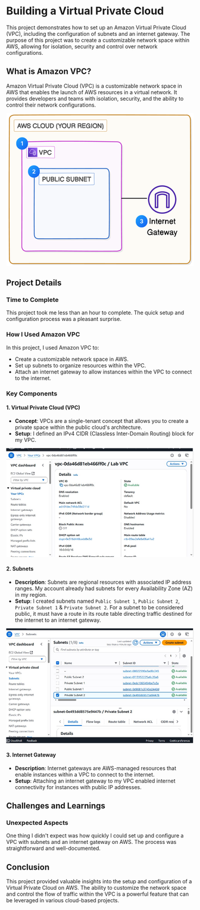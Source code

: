 # Building a Virtual Private Cloud
This project demonstrates how to set up an Amazon Virtual Private Cloud (VPC), including the configuration of subnets and an internet gateway. The purpose of this project was to create a customizable network space within AWS, allowing for isolation, security and control over network configurations.



## What is Amazon VPC?

Amazon Virtual Private Cloud (VPC) is a customizable network space in AWS that enables the launch of AWS resources in a virtual network. It provides developers and teams with isolation, security, and the ability to control their network configurations.

![architecture](Images/architecture.png) 

## Project Details

### Time to Complete

This project took me less than an hour to complete. The quick setup and configuration process was a pleasant surprise.

### How I Used Amazon VPC

In this project, I used Amazon VPC to:
- Create a customizable network space in AWS.
- Set up subnets to organize resources within the VPC.
- Attach an internet gateway to allow instances within the VPC to connect to the internet.

### Key Components

#### 1. **Virtual Private Cloud (VPC)**
   - **Concept**: VPCs are a single-tenant concept that allows you to create a private space within the public cloud's architecture.
   - **Setup**: I defined an IPv4 CIDR (Classless Inter-Domain Routing) block for my VPC.

![VPC](Images/creatingvpc.jpg) 

#### 2. **Subnets**
   - **Description**: Subnets are regional resources with associated IP address ranges. My account already had subnets for every Availability Zone (AZ) in my region.
   - **Setup**: I created subnets named `Public Subnet 1`, `Public Subnet 2`, `Private Subnet 1` & `Private Subnet 2`. For a subnet to be considered public, it must have a route in its route table directing traffic destined for the internet to an internet gateway.

![Subnets](Images/creatingsubnet.jpg) 

#### 3. **Internet Gateway**
   - **Description**: Internet gateways are AWS-managed resources that enable instances within a VPC to connect to the internet.
   - **Setup**: Attaching an internet gateway to my VPC enabled internet connectivity for instances with public IP addresses.

## Challenges and Learnings

### Unexpected Aspects

One thing I didn't expect was how quickly I could set up and configure a VPC with subnets and an internet gateway on AWS. The process was straightforward and well-documented.

## Conclusion

This project provided valuable insights into the setup and configuration of a Virtual Private Cloud on AWS. The ability to customize the network space and control the flow of traffic within the VPC is a powerful feature that can be leveraged in various cloud-based projects.
